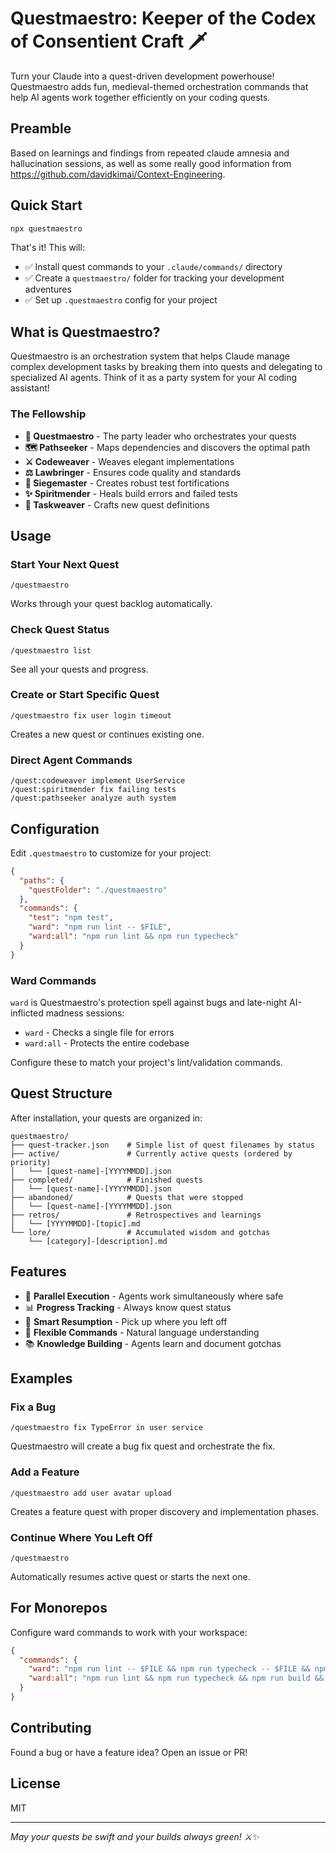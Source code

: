 # Questmaestro: Keeper of the Codex of Consentient Craft 🗡️

Turn your Claude into a quest-driven development powerhouse! Questmaestro adds fun, medieval-themed orchestration commands that help AI agents work together efficiently on your coding quests.

## Preamble
Based on learnings and findings from repeated claude amnesia and hallucination sessions, as well as some really good information from https://github.com/davidkimai/Context-Engineering.

## Quick Start

```bash
npx questmaestro
```

That's it! This will:
- ✅ Install quest commands to your `.claude/commands/` directory  
- ✅ Create a `questmaestro/` folder for tracking your development adventures
- ✅ Set up `.questmaestro` config for your project

## What is Questmaestro?

Questmaestro is an orchestration system that helps Claude manage complex development tasks by breaking them into quests and delegating to specialized AI agents. Think of it as a party system for your AI coding assistant!

### The Fellowship

- **🎯 Questmaestro** - The party leader who orchestrates your quests
- **🗺️ Pathseeker** - Maps dependencies and discovers the optimal path  
- **⚔️ Codeweaver** - Weaves elegant implementations
- **⚖️ Lawbringer** - Ensures code quality and standards
- **🏰 Siegemaster** - Creates robust test fortifications
- **✨ Spiritmender** - Heals build errors and failed tests
- **📜 Taskweaver** - Crafts new quest definitions

## Usage

### Start Your Next Quest
```
/questmaestro
```
Works through your quest backlog automatically.

### Check Quest Status  
```
/questmaestro list
```
See all your quests and progress.

### Create or Start Specific Quest
```
/questmaestro fix user login timeout
```
Creates a new quest or continues existing one.

### Direct Agent Commands
```
/quest:codeweaver implement UserService
/quest:spiritmender fix failing tests
/quest:pathseeker analyze auth system
```

## Configuration

Edit `.questmaestro` to customize for your project:

```json
{
  "paths": {
    "questFolder": "./questmaestro"
  },
  "commands": {
    "test": "npm test",
    "ward": "npm run lint -- $FILE",
    "ward:all": "npm run lint && npm run typecheck"
  }
}
```

### Ward Commands

`ward` is Questmaestro's protection spell against bugs and late-night AI-inflicted madness sessions:
- `ward` - Checks a single file for errors
- `ward:all` - Protects the entire codebase

Configure these to match your project's lint/validation commands.

## Quest Structure

After installation, your quests are organized in:

```
questmaestro/
├── quest-tracker.json    # Simple list of quest filenames by status
├── active/               # Currently active quests (ordered by priority)
│   └── [quest-name]-[YYYYMMDD].json
├── completed/            # Finished quests
│   └── [quest-name]-[YYYYMMDD].json
├── abandoned/            # Quests that were stopped
│   └── [quest-name]-[YYYYMMDD].json
├── retros/               # Retrospectives and learnings
│   └── [YYYYMMDD]-[topic].md
└── lore/                 # Accumulated wisdom and gotchas
    └── [category]-[description].md
```

## Features

- 🚀 **Parallel Execution** - Agents work simultaneously where safe
- 📊 **Progress Tracking** - Always know quest status
- 🔄 **Smart Resumption** - Pick up where you left off
- 🎯 **Flexible Commands** - Natural language understanding
- 📚 **Knowledge Building** - Agents learn and document gotchas

## Examples

### Fix a Bug
```
/questmaestro fix TypeError in user service
```
Questmaestro will create a bug fix quest and orchestrate the fix.

### Add a Feature
```
/questmaestro add user avatar upload
```
Creates a feature quest with proper discovery and implementation phases.

### Continue Where You Left Off
```
/questmaestro
```
Automatically resumes active quest or starts the next one.

## For Monorepos

Configure ward commands to work with your workspace:
```json
{
  "commands": {
    "ward": "npm run lint -- $FILE && npm run typecheck -- $FILE && npm run test -- $FILE",
    "ward:all": "npm run lint && npm run typecheck && npm run build && npm run test"
  }
}
```

## Contributing

Found a bug or have a feature idea? Open an issue or PR!

## License

MIT

---

*May your quests be swift and your builds always green! ⚔️✨*